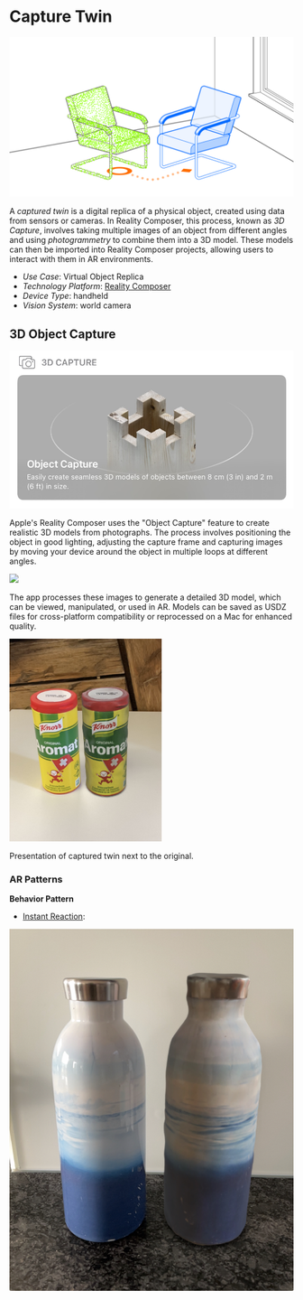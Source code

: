 # Capture Twin

![image](image/Capture_twin.png)

A *captured twin* is a digital replica of a physical object, created using data from sensors or cameras. In Reality Composer, this process, known as  *3D Capture*, involves taking multiple images of an object from different angles and using *photogrammetry* to combine them into a 3D model. These models can then be imported into Reality Composer projects, allowing users to interact with them in AR environments.

* _Use Case_: Virtual Object Replica
* _Technology Platform_: [Reality Composer](../README.md)
* _Device Type_: handheld
* _Vision System_: world camera

## 3D Object Capture

![image](image/3D_capture.jpg)

Apple's Reality Composer uses the "Object Capture" feature to create realistic 3D models from photographs. The process involves positioning the object in good lighting, adjusting the capture frame and capturing images by moving your device around the object in multiple loops at different angles.

<img src="image/Interface.png" width="270"/>

The app processes these images to generate a detailed 3D model, which can be viewed, manipulated, or used in AR. Models can be saved as USDZ files for cross-platform compatibility or reprocessed on a Mac for enhanced quality.

<img src="image/Aromat_twin.png" width="270"/>

Presentation of captured twin next to the original.

### AR Patterns

__Behavior Pattern__

* [Instant Reaction](https://github.com/ARpatterns/catalog/blob/main/behavioral-patterns/instant-reaction.md):

![image](image/Bottle.png)
